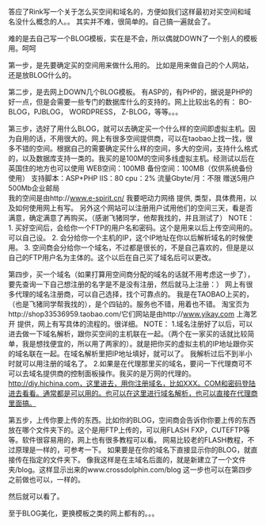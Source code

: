 答应了Rink写一个关于怎么买空间和域名的，方便如我们这样最初对买空间和域名没什么概念的人。。
其实并不难，很简单的。自己搞一遍就会了。

难的是去自己写一个BLOG模板，实在是不会，所以偶就DOWN了一个别人的模板用。呵呵

第一步，是先要确定买的空间用来做什么用的。
比如是用来做自己的个人网站，还是放BLOG什么的。

第二步，是去网上DOWN几个BLOG模板。
有ASP的，有PHP的，据说是PHP的好一点，但是会需要一些专门的数据库什么的支持的。网上比较出名的有： BO-BLOG，PJBLOG，  WORDPRESS， Z-BLOG，等等。。。

第三步，选好了用什么BLOG，就可以去确定买一个什么样的空间即虚拟主机。因为自用的话，不用很大的。网上有很多空间提供商，可以在taobao上找一找，很多不错的空间。根据自己的需要确定买什么样的空间，多大的空间，支持什么格式的，以及数据库支持一类的。我买的是100M的空间多线虚拟主机。经测试以后在英国住的地方也可以使用
  WEB空间：100MB 
  备份空间：100MB（仅供系统备份使用）
  支持脚本：ASP+PHP
  IIS：80 cpu：2%
  流量Gbyte/月：不限
  赠送5用户500Mb企业邮局  
我的空间是由http://www.e-spirit.cn/  我要吧动力网络 提供, 类型，具体费用，以及如何使用网上有写。
另外这个网站可以注册用户试用他们的空间三天，看是否满意，确定满意了再购买。（感谢飞猪同学，他帮我找的，并且测试了）
NOTE：
           1.  买好空间后，会给你一个FTP的用户名和密码。这个是用来以后上传空间用的。可以自己设。
           2.  会分给你一个主机的IP，这个IP地址在你以后解析域名的时候使用。
           3.  空间商会分给你一个域名，不过都是很长的，不是自己喜欢的，但是是以自己的FTP用户名为主体的。这个以后在自己买了域名后可以更改。

第四步，买一个域名（如果打算用空间商分配的域名的话就不用考虑这一步了），要先查询一下自己想注册的名字是不是没有注册，然后就马上注册：）
网上有很多代理的域名注册商，可以自己选择，找个可靠点的。
我是在TAOBAO上买的，（也是飞猪同学帮我找的），是个四钻的。服务也不错，用着也不错。
淘宝页为http://shop33536959.taobao.com/它们网站是由http://www.yikay.com   上海艺开 提供，网上有写具体的流程的。很详细。
NOTE：
           1.域名注册好了以后，可以进去做一下域名解析，跟你买空间的主机联在一起。（两个在一家买的话就比较简单，我是想找便宜的，所以用了两家的）。就是把你买的虚拟主机的IP地址跟你买的域名联在一起。在域名解析里把IP地址填好，就可以了。
我解析过后不到半小时就可以用注册的域名了。
           2.如果是在代理那里买的域名，要问一下代理商可不可以去域名提供商的控制面板操作。我买的是万网的代理的。http://diy.hichina.com，这里进去，用你注册域名，比如XXX。COM和密码登陆进去看看。通常都是可以用的。也可以在这里进行域名解析，也可以直接在代理商里面搞。

第五步，上传你要上传的东西。比如你的BLOG，空间商会告诉你你要上传的东西放在哪个文件夹下的。这个是用FTP上传的，可以用FLASH FXP，CUTEFTP等等。软件很容易用的，网上也有很多教程可以看。
网易比较老的FLASH教程，不过原理是一样的，可参考一下。
如果要是在你的域名下直接显示你的BLOG，就直接传在指定的文件夹下。
像我这样是在主域名后面的，就是新建立了一个文件夹/blog。这样显示出来的www.crossdolphin.com/blog
这一步也可以在第四步之前做也可以，一样的。

然后就可以看了。

至于BLOG美化，更换模板之类的网上都有的。。。

